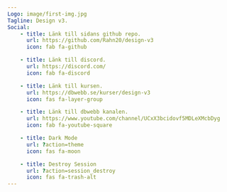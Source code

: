 ```yaml
---
Logo: image/first-img.jpg
Tagline: Design v3.
Social:
    - title: Länk till sidans github repo.
      url: https://github.com/Rahn20/design-v3
      icon: fab fa-github 

    - title: Länk till discord.
      url: https://discord.com/
      icon: fab fa-discord

    - title: Länk till kursen.
      url: https://dbwebb.se/kurser/design-v3
      icon: fas fa-layer-group

    - title: Länk till dbwebb kanalen.
      url: https://www.youtube.com/channel/UCxX3bcidovf5MDLeXMcbDyg
      icon: fab fa-youtube-square

    - title: Dark Mode
      url: ?action=theme
      icon: fas fa-moon

    - title: Destroy Session
      url: ?action=session_destroy
      icon: fas fa-trash-alt
---
```


